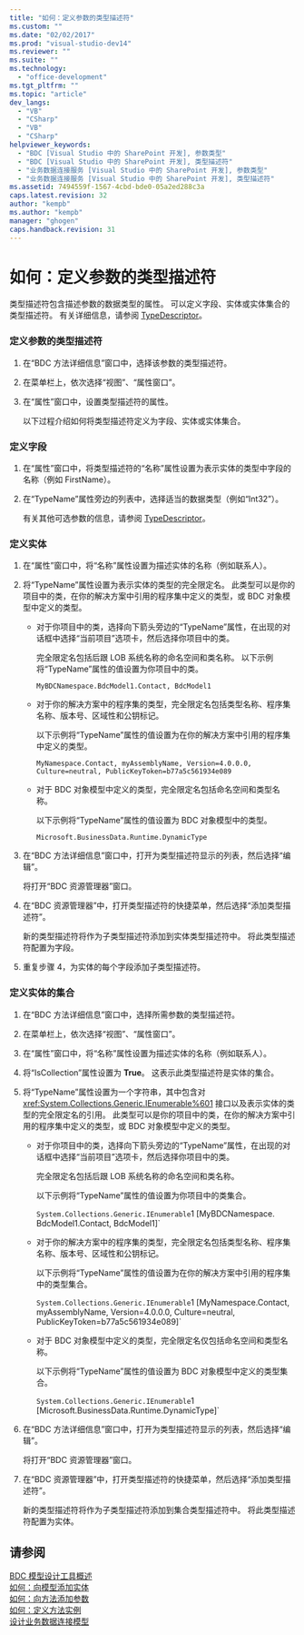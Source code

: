 ```yaml
---
title: "如何：定义参数的类型描述符"
ms.custom: ""
ms.date: "02/02/2017"
ms.prod: "visual-studio-dev14"
ms.reviewer: ""
ms.suite: ""
ms.technology: 
  - "office-development"
ms.tgt_pltfrm: ""
ms.topic: "article"
dev_langs: 
  - "VB"
  - "CSharp"
  - "VB"
  - "CSharp"
helpviewer_keywords: 
  - "BDC [Visual Studio 中的 SharePoint 开发], 参数类型"
  - "BDC [Visual Studio 中的 SharePoint 开发], 类型描述符"
  - "业务数据连接服务 [Visual Studio 中的 SharePoint 开发], 参数类型"
  - "业务数据连接服务 [Visual Studio 中的 SharePoint 开发], 类型描述符"
ms.assetid: 7494559f-1567-4cbd-bde0-05a2ed288c3a
caps.latest.revision: 32
author: "kempb"
ms.author: "kempb"
manager: "ghogen"
caps.handback.revision: 31
---
```

# 如何：定义参数的类型描述符
  类型描述符包含描述参数的数据类型的属性。  可以定义字段、实体或实体集合的类型描述符。  有关详细信息，请参阅 [TypeDescriptor](http://msdn.microsoft.com/library/ms543392%28v=office.12%29.aspx)。  
  
### 定义参数的类型描述符  
  
1.  在“BDC 方法详细信息”窗口中，选择该参数的类型描述符。  
  
2.  在菜单栏上，依次选择“视图”、“属性窗口”。  
  
3.  在“属性”窗口中，设置类型描述符的属性。  
  
     以下过程介绍如何将类型描述符定义为字段、实体或实体集合。  
  
### 定义字段  
  
1.  在“属性”窗口中，将类型描述符的“名称”属性设置为表示实体的类型中字段的名称（例如 FirstName）。  
  
2.  在“TypeName”属性旁边的列表中，选择适当的数据类型（例如“Int32”）。  
  
     有关其他可选参数的信息，请参阅 [TypeDescriptor](http://msdn.microsoft.com/library/ms543392%28v=office.12%29.aspx)。  
  
### 定义实体  
  
1.  在“属性”窗口中，将“名称”属性设置为描述实体的名称（例如联系人）。  
  
2.  将“TypeName”属性设置为表示实体的类型的完全限定名。  此类型可以是你的项目中的类，在你的解决方案中引用的程序集中定义的类型，或 BDC 对象模型中定义的类型。  
  
    -   对于你项目中的类，选择向下箭头旁边的“TypeName”属性，在出现的对话框中选择“当前项目”选项卡，然后选择你项目中的类。  
  
         完全限定名包括后跟 LOB 系统名称的命名空间和类名称。  以下示例将“TypeName”属性的值设置为你项目中的类。  
  
         `MyBDCNamespace.BdcModel1.Contact, BdcModel1`  
  
    -   对于你的解决方案中的程序集的类型，完全限定名包括类型名称、程序集名称、版本号、区域性和公钥标记。  
  
         以下示例将“TypeName”属性的值设置为在你的解决方案中引用的程序集中定义的类型。  
  
         `MyNamespace.Contact, myAssemblyName, Version=4.0.0.0, Culture=neutral, PublicKeyToken=b77a5c561934e089`  
  
    -   对于 BDC 对象模型中定义的类型，完全限定名包括命名空间和类型名称。  
  
         以下示例将“TypeName”属性的值设置为 BDC 对象模型中的类型。  
  
         `Microsoft.BusinessData.Runtime.DynamicType`  
  
3.  在“BDC 方法详细信息”窗口中，打开为类型描述符显示的列表，然后选择“编辑”。  
  
     将打开“BDC 资源管理器”窗口。  
  
4.  在“BDC 资源管理器”中，打开类型描述符的快捷菜单，然后选择“添加类型描述符”。  
  
     新的类型描述符将作为子类型描述符添加到实体类型描述符中。  将此类型描述符配置为字段。  
  
5.  重复步骤 4，为实体的每个字段添加子类型描述符。  
  
### 定义实体的集合  
  
1.  在“BDC 方法详细信息”窗口中，选择所需参数的类型描述符。  
  
2.  在菜单栏上，依次选择“视图”、“属性窗口”。  
  
3.  在“属性”窗口中，将“名称”属性设置为描述实体的名称（例如联系人）。  
  
4.  将“IsCollection”属性设置为 **True**。  这表示此类型描述符是实体的集合。  
  
5.  将“TypeName”属性设置为一个字符串，其中包含对 <xref:System.Collections.Generic.IEnumerable%601> 接口以及表示实体的类型的完全限定名的引用。  此类型可以是你的项目中的类，在你的解决方案中引用的程序集中定义的类型，或 BDC 对象模型中定义的类型。  
  
    -   对于你项目中的类，选择向下箭头旁边的“TypeName”属性，在出现的对话框中选择“当前项目”选项卡，然后选择你项目中的类。  
  
         完全限定名包括后跟 LOB 系统名称的命名空间和类名称。  
  
         以下示例将“TypeName”属性的值设置为你项目中的类集合。  
  
         `System.Collections.Generic.IEnumerable`1 [MyBDCNamespace.` `BdcModel1.Contact, BdcModel1]`  
  
    -   对于你的解决方案中的程序集的类型，完全限定名包括类型名称、程序集名称、版本号、区域性和公钥标记。  
  
         以下示例将“TypeName”属性的值设置为在你的解决方案中引用的程序集中的类型集合。  
  
         `System.Collections.Generic.IEnumerable`1 [MyNamespace.Contact, myAssemblyName, Version=4.0.0.0, Culture=neutral, PublicKeyToken=b77a5c561934e089]`  
  
    -   对于 BDC 对象模型中定义的类型，完全限定名仅包括命名空间和类型名称。  
  
         以下示例将“TypeName”属性的值设置为 BDC 对象模型中定义的类型集合。  
  
         `System.Collections.Generic.IEnumerable`1 [Microsoft.BusinessData.Runtime.DynamicType]`  
  
6.  在“BDC 方法详细信息”窗口中，打开为类型描述符显示的列表，然后选择“编辑”。  
  
     将打开“BDC 资源管理器”窗口。  
  
7.  在“BDC 资源管理器”中，打开类型描述符的快捷菜单，然后选择“添加类型描述符”。  
  
     新的类型描述符将作为子类型描述符添加到集合类型描述符中。  将此类型描述符配置为实体。  
  
## 请参阅  
 [BDC 模型设计工具概述](../sharepoint/bdc-model-design-tools-overview.md)   
 [如何：向模型添加实体](../sharepoint/how-to-add-an-entity-to-a-model.md)   
 [如何：向方法添加参数](../sharepoint/how-to-add-a-parameter-to-a-method.md)   
 [如何：定义方法实例](../sharepoint/how-to-define-a-method-instance.md)   
 [设计业务数据连接模型](../sharepoint/designing-a-business-data-connectivity-model.md)  
  
  